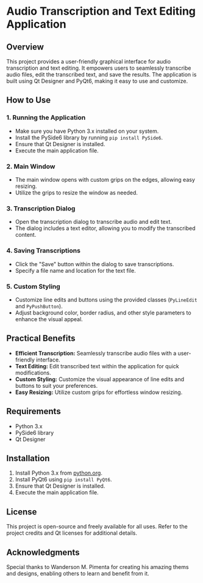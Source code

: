 # Audio Transcription and Text Editing Application

## Overview
This project provides a user-friendly graphical interface for audio transcription and text editing. It empowers users to seamlessly transcribe audio files, edit the transcribed text, and save the results. The application is built using Qt Designer and PyQt6, making it easy to use and customize.

## How to Use

### 1. Running the Application
- Make sure you have Python 3.x installed on your system.
- Install the PySide6 library by running `pip install PySide6`.
- Ensure that Qt Designer is installed.
- Execute the main application file.

### 2. Main Window
- The main window opens with custom grips on the edges, allowing easy resizing.
- Utilize the grips to resize the window as needed.

### 3. Transcription Dialog
- Open the transcription dialog to transcribe audio and edit text.
- The dialog includes a text editor, allowing you to modify the transcribed content.

### 4. Saving Transcriptions
- Click the "Save" button within the dialog to save transcriptions.
- Specify a file name and location for the text file.

### 5. Custom Styling
- Customize line edits and buttons using the provided classes (`PyLineEdit` and `PyPushButton`).
- Adjust background color, border radius, and other style parameters to enhance the visual appeal.

## Practical Benefits
- **Efficient Transcription:** Seamlessly transcribe audio files with a user-friendly interface.
- **Text Editing:** Edit transcribed text within the application for quick modifications.
- **Custom Styling:** Customize the visual appearance of line edits and buttons to suit your preferences.
- **Easy Resizing:** Utilize custom grips for effortless window resizing.

## Requirements
- Python 3.x
- PySide6 library
- Qt Designer

## Installation
1. Install Python 3.x from [python.org](https://www.python.org/).
2. Install PyQt6 using `pip install PyQt6`.
3. Ensure that Qt Designer is installed.
4. Execute the main application file.

## License
This project is open-source and freely available for all uses. Refer to the project credits and Qt licenses for additional details.

## Acknowledgments
Special thanks to Wanderson M. Pimenta for creating his amazing thems and designs, enabling others to learn and benefit from it.
